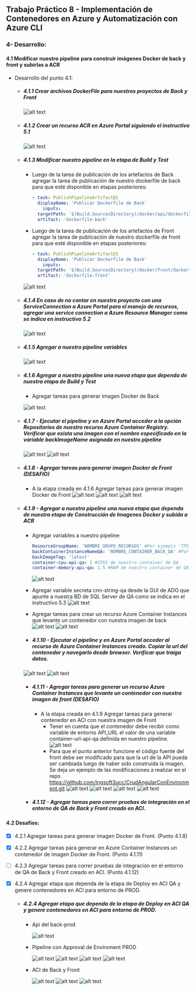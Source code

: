 ## Trabajo Práctico 8 - Implementación de Contenedores en Azure y Automatización con Azure CLI

### 4- Desarrollo:

#### 4.1 Modificar nuestro pipeline para construir imágenes Docker de back y front y subirlas a ACR
- Desarrollo del punto 4.1: 
	- ##### 4.1.1 Crear archivos DockerFile para nuestros proyectos de Back y Front
   	  
	  ![alt text](image-2.png)



   	- ##### 4.1.2 Crear un recurso ACR en Azure Portal siguiendo el instructivo 5.1
      ![alt text](image-1.png)



  	- ##### 4.1.3 Modificar nuestro pipeline en la etapa de Build y Test
   	  - Luego de la tarea de publicación de los artefactos de Back agregar la tarea de publicación de nuestro dockerfile de back para que esté disponible en etapas posteriores:
   	     ```yaml
	     - task: PublishPipelineArtifact@1
   	       displayName: 'Publicar Dockerfile de Back'
   	         inputs:
		   targetPath: '$(Build.SourcesDirectory)/docker/api/dockerfile'
		   artifact: 'dockerfile-back'
   	     ```
   	  - Luego de la tarea de publicación de los artefactos de Front agregar la tarea de publicación de nuestro dockerfile de front para que esté disponible en etapas posteriores:
   	     ```yaml
	     - task: PublishPipelineArtifact@1
   	       displayName: 'Publicar Dockerfile de Back'
   	         inputs:
		   targetPath: '$(Build.SourcesDirectory)/docker/front/dockerfile'
		   artifact: 'dockerfile-front'
   	     ```

      ![alt text](image-7.png)

  	- ##### 4.1.4 En caso de no contar en nuestro proyecto con una ServiceConnection a Azure Portal para el manejo de recursos, agregar una service connection a Azure Resource Manager como se indica en instructivo 5.2 
      ![alt text](image.png)



  	- ##### 4.1.5 Agregar a nuestro pipeline variables 
	  ![alt text](image-6.png)
  	- ##### 4.1.6 Agregar a nuestro pipeline una nueva etapa que dependa de nuestra etapa de Build y Test
  	  - Agregar tareas para generar imagen Docker de Back
   	  
   	  ![alt text](image-5.png)
  	
  	- ##### 4.1.7 - Ejecutar el pipeline y en Azure Portal acceder a la opción Repositorios de nuestro recurso Azure Container Registry. Verificar que exista una imagen con el nombre especificado en la variable backImageName asignada en nuestro pipeline
  	  ![alt text](image-3.png)
      ![alt text](image-4.png)

	- ##### 4.1.8 - Agregar tareas para generar imagen Docker de Front (DESAFIO)
  	  - A la etapa creada en 4.1.6 Agregar tareas para generar imagen Docker de Front
      ![alt text](image-10.png)
      ![alt text](image-9.png)
      ![alt text](image-8.png)
  	- ##### 4.1.9 - Agregar a nuestro pipeline una nueva etapa que dependa de nuestra etapa de Construcción de Imagenes Docker y subida a ACR
	  - Agregar variables a nuestro pipeline:
  	    ```yaml
  	    ResourceGroupName: 'NOMBRE_GRUPO_RECURSOS' #Por ejemplo 'TPS_INGSOFT3_UCC'
	    backContainerInstanceNameQA: 'NOMBRE_CONTAINER_BACK_QA' #Por ejemplo 'as-crud-api-qa'
	    backImageTag: 'latest' 
	    container-cpu-api-qa: 1 #CPUS de nuestro container de QA
	    container-memory-api-qa: 1.5 #RAM de nuestro container de QA
  	    ```
        ![alt text](image-11.png)

  	  - Agregar variable secreta cnn-string-qa desde la GUI de ADO que apunte a nuestra BD de SQL Server de QA como se indica en el instructivo 5.3
  	  ![alt text](image-12.png)

  	  - Agregar tareas para crear un recurso Azure Container Instances que levante un contenedor con nuestra imagen de back
      ![alt text](image-14.png)
  	  ![alt text](image-13.png)

  	  - ##### 4.1.10 - Ejecutar el pipeline y en Azure Portal acceder al recurso de Azure Container Instances creado. Copiar la url del contenedor y navegarlo desde browser. Verificar que traiga datos.
      ![alt text](image-15.png)
      ![alt text](image-16.png)


  	  - ##### 4.1.11 - Agregar tareas para generar un recurso Azure Container Instances que levante un contenedor con nuestra imagen de front (DESAFIO)
  	  	- A la etapa creada en 4.1.9 Agregar tareas para generar contenedor en ACI con nuestra imagen de Front
  	        - Tener en cuenta que el contenedor debe recibir como variable de entorno API_URL el valor de una variable container-url-api-qa definida en nuestro pipeline.
			![alt text](image-17.png)
  	        - Para que el punto anterior funcione el código fuente del front debe ser modificado para que la url de la API pueda ser cambiada luego de haber sido construída la imagen. Se deja un ejemplo de las modificaciones a realizar en el repo https://github.com/ingsoft3ucc/CrudAngularConEnvironment.git
			![alt text](image-18.png)
			![alt text](image-19.png)
			![alt text](image-20.png)
			![alt text](image-22.png)


  	  - ##### 4.1.12 - Agregar tareas para correr pruebas de integración en el entorno de QA de Back y Front creado en ACI.
  	     
#### 4.2 Desafíos:
- [X] 4.2.1 Agregar tareas para generar imagen Docker de Front. (Punto 4.1.8)
- [x] 4.2.2 Agregar tareas para generar en Azure Container Instances un contenedor de imagen Docker de Front. (Punto 4.1.11)
- [ ] 4.2.3 Agregar tareas para correr pruebas de integración en el entorno de QA de Back y Front creado en ACI. (Punto 4.1.12)
- [x] 4.2.4 Agregar etapa que dependa de la etapa de Deploy en ACI QA y genere contenedores en ACI para entorno de PROD.

	- ##### 4.2.4 Agregar etapa que dependa de la etapa de Deploy en ACI QA y genere contenedores en ACI para entorno de PROD.
		- Api del back-prod

		    ![alt text](image-23.png)

		- Pipeline con Approval de Enviroment PROD

			![alt text](image-30.png)
			![alt text](image-24.png)
			![alt text](image-25.png)
			![alt text](image-27.png)

		- ACI de Back y Front

			![alt text](image-26.png)
			![alt text](image-28.png)
			![alt text](image-29.png)


